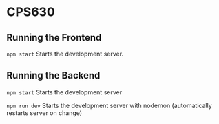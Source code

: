 # CPS630

## Running the Frontend

`npm start`
Starts the development server.

## Running the Backend

`npm start`
Starts the development server

`npm run dev`
Starts the development server with nodemon (automatically restarts server on change)
